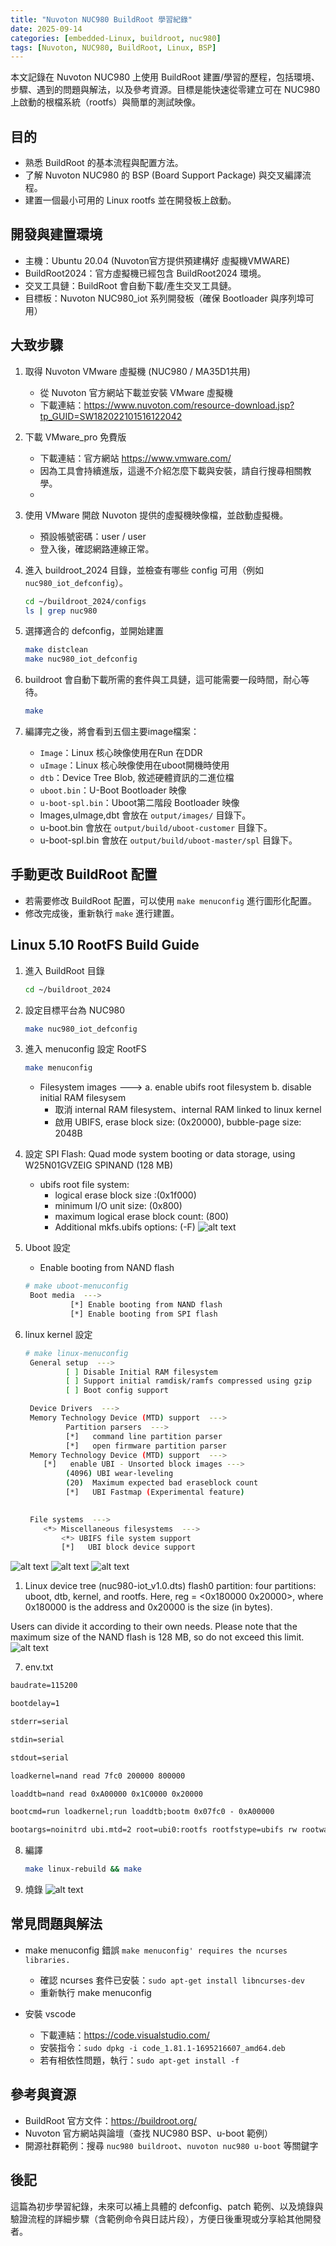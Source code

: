 ```yaml
---
title: "Nuvoton NUC980 BuildRoot 學習紀錄"
date: 2025-09-14
categories: [embedded-Linux, buildroot, nuc980]
tags: [Nuvoton, NUC980, BuildRoot, Linux, BSP]
---
```


本文記錄在 Nuvoton NUC980 上使用 BuildRoot 建置/學習的歷程，包括環境、步驟、遇到的問題與解法，以及參考資源。目標是能快速從零建立可在 NUC980 上啟動的根檔系統（rootfs）與簡單的測試映像。

## 目的

- 熟悉 BuildRoot 的基本流程與配置方法。
- 了解 Nuvoton NUC980 的 BSP (Board Support Package) 與交叉編譯流程。
- 建置一個最小可用的 Linux rootfs 並在開發板上啟動。

## 開發與建置環境

- 主機：Ubuntu 20.04 (Nuvoton官方提供預建構好 虛擬機VMWARE)
- BuildRoot2024：官方虛擬機已經包含 BuildRoot2024 環境。
- 交叉工具鏈：BuildRoot 會自動下載/產生交叉工具鏈。
- 目標板：Nuvoton NUC980_iot 系列開發板（確保 Bootloader 與序列埠可用）

## 大致步驟

1. 取得 Nuvoton VMware 虛擬機 (NUC980 / MA35D1共用)
   - 從 Nuvoton 官方網站下載並安裝 VMware 虛擬機
   - 下載連結：https://www.nuvoton.com/resource-download.jsp?tp_GUID=SW182022101516122042

2. 下載 VMware_pro 免費版
   - 下載連結：官方網站 https://www.vmware.com/
   - 因為工具會持續進版，這邊不介紹怎麼下載與安裝，請自行搜尋相關教學。
   - 
3. 使用 VMware 開啟 Nuvoton 提供的虛擬機映像檔，並啟動虛擬機。
    - 預設帳號密碼：user / user
    - 登入後，確認網路連線正常。
4. 進入 buildroot_2024 目錄，並檢查有哪些 config 可用（例如 `nuc980_iot_defconfig`）。
   ```bash
   cd ~/buildroot_2024/configs
   ls | grep nuc980
   ```
5. 選擇適合的 defconfig，並開始建置
   ```bash
   make distclean
   make nuc980_iot_defconfig

   ```
6. buildroot 會自動下載所需的套件與工具鏈，這可能需要一段時間，耐心等待。
   ```bash
   make
   ```
7. 編譯完之後，將會看到五個主要image檔案：
   - `Image`：Linux 核心映像使用在Run 在DDR
   - `uImage`：Linux 核心映像使用在uboot開機時使用
   - `dtb`：Device Tree Blob, 敘述硬體資訊的二進位檔
   - `uboot.bin`：U-Boot Bootloader 映像
   - `u-boot-spl.bin`：Uboot第二階段 Bootloader 映像
   - Images,uImage,dbt 會放在 `output/images/` 目錄下。
   - u-boot.bin 會放在 `output/build/uboot-customer` 目錄下。
   - u-boot-spl.bin 會放在 `output/build/uboot-master/spl` 目錄下。

## 手動更改 BuildRoot 配置
- 若需要修改 BuildRoot 配置，可以使用 `make menuconfig` 進行圖形化配置。
- 修改完成後，重新執行 `make` 進行建置。

## Linux 5.10 RootFS Build Guide

1. 進入 BuildRoot 目錄
   ```bash
   cd ~/buildroot_2024
   ```

2. 設定目標平台為 NUC980
   ```bash
   make nuc980_iot_defconfig
   ```

3. 進入 menuconfig 設定 RootFS
   ```bash
   make menuconfig
   ```
   - Filesystem images  --->
    a.   enable ubifs root filesystem
    b.   disable initial RAM filesysem
     - 取消 internal RAM filesystem、internal RAM linked to linux kernel
     - 啟用 UBIFS, erase block size: (0x20000), bubble-page size: 2048B

4. 設定 SPI Flash: Quad mode system booting or data storage, using W25N01GVZEIG SPINAND (128 MB)
   
   - ubifs root file system:
     - logical erase block size :(0x1f000)
     - minimum I/O unit size: (0x800)
     - maximum logical erase block count: (800)
     - Additional mkfs.ubifs options: (-F)
![alt text](/assets/images/posts/2025-09-14-nuc980-buildroot/image.png)

5. Uboot 設定
    - Enable booting from NAND flash
   ```bash
   # make uboot-menuconfig
    Boot media  --->
             [*] Enable booting from NAND flash
             [*] Enable booting from SPI flash
    ```
6. linux kernel 設定
   ```bash
   # make linux-menuconfig
    General setup  --->
            [ ] Disable Initial RAM filesystem
            [ ] Support initial ramdisk/ramfs compressed using gzip 
            [ ] Boot config support

    Device Drivers  ---> 
    Memory Technology Device (MTD) support  --->     
            Partition parsers  --->
            [*]   command line partition parser
            [*]   open firmware partition parser
    Memory Technology Device (MTD) support  --->     
       [*]   enable UBI - Unsorted block images --->
            (4096) UBI wear-leveling 
            (20)  Maximum expected bad eraseblock count
            [*]   UBI Fastmap (Experimental feature)

                         
    File systems  --->
       <*> Miscellaneous filesystems  --->
           <*> UBIFS file system support
           [*]   UBI block device support


![alt text](/assets/images/posts/2025-09-14-nuc980-buildroot/image-3.png)
![alt text](/assets/images/posts/2025-09-14-nuc980-buildroot/image-2.png)
![alt text](/assets/images/posts/2025-09-14-nuc980-buildroot/image-1.png)


1. Linux device tree (nuc980-iot_v1.0.dts) flash0 partition:
four partitions: uboot, dtb, kernel, and rootfs. Here, reg = <0x180000 0x20000>, where 0x180000 is the address and 0x20000 is the size (in bytes).

Users can divide it according to their own needs. Please note that the maximum size of the NAND flash is 128 MB, so do not exceed this limit.
![alt text](/assets/images/posts/2025-09-14-nuc980-buildroot/image-4.png)

7. env.txt

``` txt
baudrate=115200

bootdelay=1

stderr=serial

stdin=serial

stdout=serial

loadkernel=nand read 7fc0 200000 800000

loaddtb=nand read 0xA00000 0x1C0000 0x20000

bootcmd=run loadkernel;run loaddtb;bootm 0x07fc0 - 0xA00000

bootargs=noinitrd ubi.mtd=2 root=ubi0:rootfs rootfstype=ubifs rw rootwait=1 console=ttyS0 rdinit=/sbin/init mem=64M
```
8. 編譯
   ```bash
   make linux-rebuild && make
   ```

9. 燒錄
    ![alt text](/assets/images/posts/2025-09-14-nuc980-buildroot/image-5.png)

## 常見問題與解法

- make menuconfig 錯誤 `make menuconfig' requires the ncurses libraries.`
  - 確認 ncurses 套件已安裝：`sudo apt-get install libncurses-dev`
  - 重新執行 make menuconfig

- 安裝 vscode
  - 下載連結：https://code.visualstudio.com/
  - 安裝指令：`sudo dpkg -i code_1.81.1-1695216607_amd64.deb`
  - 若有相依性問題，執行：`sudo apt-get install -f`
## 參考與資源

- BuildRoot 官方文件：https://buildroot.org/
- Nuvoton 官方網站與論壇（查找 NUC980 BSP、u-boot 範例）
- 開源社群範例：搜尋 `nuc980 buildroot`、`nuvoton nuc980 u-boot` 等關鍵字

## 後記

這篇為初步學習紀錄，未來可以補上具體的 defconfig、patch 範例、以及燒錄與驗證流程的詳細步驟（含範例命令與日誌片段），方便日後重現或分享給其他開發者。
